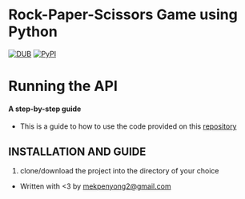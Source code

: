 # Rock-Paper-Scissors Game using Python
[![DUB](https://img.shields.io/dub/l/vibe-d.svg)]()
[![PyPI](https://img.shields.io/pypi/v/nine.svg)]()

# Running the API
#### A step-by-step guide

- This is a guide to how to use the code provided on this [repository](https://github.com/MikeSoft007/Zuri-I4G)

## INSTALLATION AND GUIDE

1. clone/download the project into the directory of your choice

- Written with <3 by mekpenyong2@gmail.com